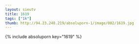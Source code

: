 ```yaml
--- 
layout: sieutv
title: 1619
tags: ["1k"]
thumb: http://94.23.248.219/absoluporn-1/image/002/1619.jpg
---
```

{% include absoluporn key="1619" %} 
